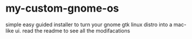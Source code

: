 # my-custom-gnome-os
simple easy guided installer to turn your gnome gtk linux distro into a mac-like ui. read the readme to see all the modifacations
